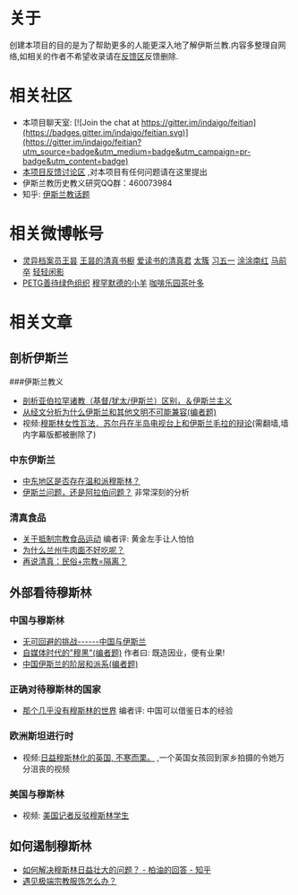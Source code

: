 # 关于
创建本项目的目的是为了帮助更多的人能更深入地了解伊斯兰教.内容多整理自网络,如相关的作者不希望收录请在[反馈区](https://github.com/indaigo/feitian/issues)反馈删除.

# 相关社区
* 本项目聊天室: [![Join the chat at https://gitter.im/indaigo/feitian](https://badges.gitter.im/indaigo/feitian.svg)](https://gitter.im/indaigo/feitian?utm_source=badge&utm_medium=badge&utm_campaign=pr-badge&utm_content=badge)
* [本项目反馈讨论区](https://github.com/indaigo/feitian/issues) ,对本项目有任何问题请在这里提出
* 伊斯兰教历史教义研究QQ群：460073984
* 知乎: [伊斯兰教话题](https://www.zhihu.com/topic/19557525/hot)

# 相关微博帐号
* [灵异档案员王昙](http://m.weibo.cn/u/2981083181) [王昙的清真书橱](http://m.weibo.cn/u/5676163189) [爱读书的清真君](http://m.weibo.cn/u/5970176831) [太簇](http://m.weibo.cn/u/1228151340) [习五一](http://m.weibo.cn/u/1442246695) [涂涂南红](http://m.weibo.cn/u/1431843524) [马前卒](http://m.weibo.cn/u/2001863161) [轻轻闲影](http://m.weibo.cn/u/3844773596)
* [PETG善待绿色组织](http://m.weibo.cn/u/3138561560) [穆罕默德的小羊](http://m.weibo.cn/u/5765378903) [咖啡乐园茶叶多](http://m.weibo.cn/u/5880774972)

# 相关文章
## 剖析伊斯兰
###伊斯兰教义
* [剖析亚伯拉罕诸教（基督/犹太/伊斯兰）区别，＆伊斯兰主义](articles/weibo/201607_po_xi_ya_bo_la_han_zu_jiao/main.md)
* [从经文分析为什么伊斯兰和其他文明不可能兼容(编者题)](articles/zhihu/201607_jiaoyi_buneng_jianrong/main.md)
* 视频:[穆斯林女性瓦法．苏尔丹在半岛电视台上和伊斯兰毛拉的辩论](https://www.youtube.com/watch?v=9egF46Ht9T8)(需翻墙,墙内字幕版都被删除了)

### 中东伊斯兰
* [中东地区是否存在温和派穆斯林？](articles/weibo/201607_middle_east_moderate_muslim/main.md)
* [伊斯兰问题，还是阿拉伯问题？](articles/blog/201512_islam_or_arabic_problem/main.md) 非常深刻的分析

### 清真食品
* [关于抵制宗教食品运动](articles/weibo/201606_guan_yu_di_zhi/main.md) 编者评: 黄金左手让人怕怕
* [为什么兰州牛肉面不好吃呢？](articles/weibo/201605_lan_zhou_niu_rou_mian/main.md)
* [再说清真：民俗+宗教=隔离？](articles/weibo/201607_qingzhen_minsu_zongjiao/main.md)

## 外部看待穆斯林
### 中国与穆斯林
* [无可回避的挑战------中国与伊斯兰](articles/zhihu/201607_wu_ke_hui_bi_de_tiao_zhan/main.md)
* [自媒体时代的"穆黑"(编者题)](articles/zhihu/201607_nao_jin_ji_zhuan_wan_he_mu_hei/main.md) 作者曰: 既造因业，便有业果!
* [中国伊斯兰的阶层和派系(编者题)](articles/zhihu/201606_yisilan_jieceng_paixi/main.md)

### 正确对待穆斯林的国家
* [那个几乎没有穆斯林的世界](articles/weixin/201607_japan_and_muslim/main.md) 编者评: 中国可以借鉴日本的经验

### 欧洲斯坦进行时
* 视频:[日益穆斯林化的英国, 不寒而栗。](http://m.weibo.cn/1410071074/E0wqC5TIw) ,一个英国女孩回到家乡拍摄的令她万分沮丧的视频

### 美国与穆斯林
* 视频: [美国记者反驳穆斯林学生](http://club.kdnet.net/dispbbs.asp?boardid=1&id=11753538)

## 如何遏制穆斯林
* [如何解决穆斯林日益壮大的问题？ - 柏油的回答 - 知乎](articles/zhihu/201607_how_to_solve_muslim_problem/main.md)
* [遇见极端宗教服饰怎么办？](articles/weibo/201607_ji_duan_fu_shi/main.md)
